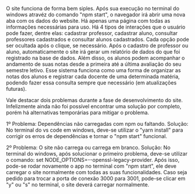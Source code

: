 O site funciona de forma bem siples. Após sua execução no terminal do windows atravéz do comando "npm start", o navegador irá abrir uma nova aba com os dados do website. Há apenas uma página com todas as informações necessárias para uso. Há 4 tipos de interações que o usuário pode fazer, dentre elas: cadastrar professor, cadastrar aluno, consultar professores cadastrados e consultar alunos cadastrados. Cada opção pode ser ocultada após o clique, se necessário. Após o cadastro de professor ou aluno, automaticamente o site irá gerar um relatório de dados do que foi registrado na base de dados. Além disso, os alunos podem acompanhar o andamento de suas notas desde a primeira até a última avaliação do seu semestre letivo. Esse sistema funciona como uma forma de organizar as notas dos alunos e registrar cada docente de uma determinada matéria, podendo fazer essa consulta sempre que necessário (em atualizações futuras).

Vale destacar dois problemas durante a fase de desenvolvimento do site. Infelizmente ainda não foi possível encontrar uma solução por completo, porém há alternativas temporárias para mitigar o problema.

1º Problema: Dependências não carregadas com npm ou faltando. 
Solução: No terminal do vs code em windows, deve-se utilizar o "yarn install" para corrigir os erros de dependências e tornar o "npm start" funcional.

2º Problema: O site não carrega ou carrega em branco.
Solução: No terminal do windows, após solucionar o primeiro problema, deve-se utilizar o comando: set NODE_OPTIONS=--openssl-legacy-provider.
Após isso, pode-se rodar novamente o app no terminal com "npm start", ele deve carregar o site normalmente com todas as suas funcionalidades. Caso seja pedido para trocar a porta de conexão 3000 para 3001, pode-se clicar em "y" ou "s" no terminal, o site deverá carregar normalmente.
